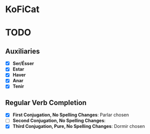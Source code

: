 # KoFiCat

# TODO

## Auxiliaries
- [x] **Ser/Ésser**
- [x] **Estar**
- [x] **Haver**
- [x] **Anar**
- [x] **Tenir**

## Regular Verb Completion
- [x] **First Conjugation, No Spelling Changes**: Parlar chosen
- [ ] **Second Conjugation, No Spelling Changes**:
- [x] **Third Conjugation, Pure, No Spelling Changes**: Dormir chosen

